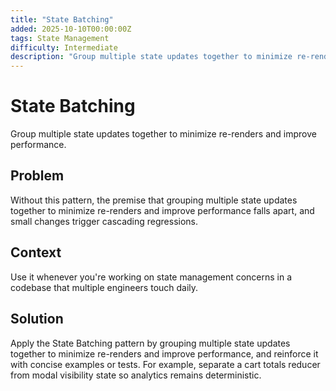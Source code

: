 ```yaml
---
title: "State Batching"
added: 2025-10-10T00:00:00Z
tags: State Management
difficulty: Intermediate
description: "Group multiple state updates together to minimize re-renders and improve performance."
---
```

# State Batching

Group multiple state updates together to minimize re-renders and improve performance.

## Problem

Without this pattern, the premise that grouping multiple state updates together to minimize re-renders and improve performance falls apart, and small changes trigger cascading regressions.

## Context

Use it whenever you're working on state management concerns in a codebase that multiple engineers touch daily.

## Solution

Apply the State Batching pattern by grouping multiple state updates together to minimize re-renders and improve performance, and reinforce it with concise examples or tests. For example, separate a cart totals reducer from modal visibility state so analytics remains deterministic.
